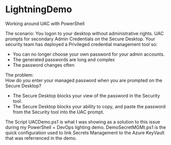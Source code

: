# LightningDemo
Working around UAC with PowerShell

The scenario:
You logon to your desktop without administrative rights.
UAC prompts for secondary Admin Credentials on the Secure Desktop.
Your security team has deployed a Privileged credential management tool so:
- You can no longer choose your own password for your admin accounts.
- The generated passwords are long and complex
- The password changes often

The problem:  
How do you enter your managed password when you are prompted on the Secure Desktop?
- The Secure Desktop blocks your view of the password in the Security tool.
- The Secure Desktop blocks your ability to copy, and paste the password from the Security tool into the UAC prompt.

The Script UACDemo.ps1 is what I was showing as a solution to this issue during my PowerShell + DevOps lighting demo.
DemoSecretMGMt.ps1 is the quick configuration used to link Secrets Management to the Azure KeyVault that was referrenced in the demo.
